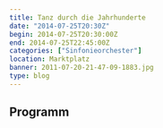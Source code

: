 ```yaml
---
title: Tanz durch die Jahrhunderte
date: "2014-07-25T20:30Z"
begin: 2014-07-25T20:30:00Z
end: 2014-07-25T22:45:00Z
categories: ["Sinfonieorchester"]
location: Marktplatz
banner: 2011-07-20-21-47-09-1883.jpg
type: blog
---
```

## Programm

